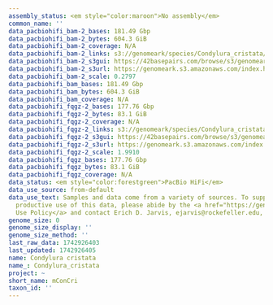 ```yaml
---
assembly_status: <em style="color:maroon">No assembly</em>
common_name: ''
data_pacbiohifi_bam-2_bases: 181.49 Gbp
data_pacbiohifi_bam-2_bytes: 604.3 GiB
data_pacbiohifi_bam-2_coverage: N/A
data_pacbiohifi_bam-2_links: s3://genomeark/species/Condylura_cristata/mConCri2/genomic_data/pacbio_hifi/<br>
data_pacbiohifi_bam-2_s3gui: https://42basepairs.com/browse/s3/genomeark/species/Condylura_cristata/mConCri2/genomic_data/pacbio_hifi/
data_pacbiohifi_bam-2_s3url: https://genomeark.s3.amazonaws.com/index.html?prefix=species/Condylura_cristata/mConCri2/genomic_data/pacbio_hifi/
data_pacbiohifi_bam-2_scale: 0.2797
data_pacbiohifi_bam_bases: 181.49 Gbp
data_pacbiohifi_bam_bytes: 604.3 GiB
data_pacbiohifi_bam_coverage: N/A
data_pacbiohifi_fqgz-2_bases: 177.76 Gbp
data_pacbiohifi_fqgz-2_bytes: 83.1 GiB
data_pacbiohifi_fqgz-2_coverage: N/A
data_pacbiohifi_fqgz-2_links: s3://genomeark/species/Condylura_cristata/mConCri2/genomic_data/pacbio_hifi/<br>
data_pacbiohifi_fqgz-2_s3gui: https://42basepairs.com/browse/s3/genomeark/species/Condylura_cristata/mConCri2/genomic_data/pacbio_hifi/
data_pacbiohifi_fqgz-2_s3url: https://genomeark.s3.amazonaws.com/index.html?prefix=species/Condylura_cristata/mConCri2/genomic_data/pacbio_hifi/
data_pacbiohifi_fqgz-2_scale: 1.9910
data_pacbiohifi_fqgz_bases: 177.76 Gbp
data_pacbiohifi_fqgz_bytes: 83.1 GiB
data_pacbiohifi_fqgz_coverage: N/A
data_status: <em style="color:forestgreen">PacBio HiFi</em>
data_use_source: from-default
data_use_text: Samples and data come from a variety of sources. To support fair and
  productive use of this data, please abide by the <a href="https://genome10k.soe.ucsc.edu/data-use-policies/">Data
  Use Policy</a> and contact Erich D. Jarvis, ejarvis@rockefeller.edu, with any questions.
genome_size: 0
genome_size_display: ''
genome_size_method: ''
last_raw_data: 1742926403
last_updated: 1742926405
name: Condylura cristata
name_: Condylura_cristata
project: ~
short_name: mConCri
taxon_id: ''
---
```

